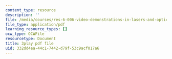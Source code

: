 ```yaml
---
content_type: resource
description: ''
file: /media/courses/res-6-006-video-demonstrations-in-lasers-and-optics-spring-2008/332dd4ea44c17442d79f53c9acf017a6_jny_9JMBynU.pdf
file_type: application/pdf
learning_resource_types: []
ocw_type: OCWFile
resourcetype: Document
title: 3play pdf file
uid: 332dd4ea-44c1-7442-d79f-53c9acf017a6
---
```

